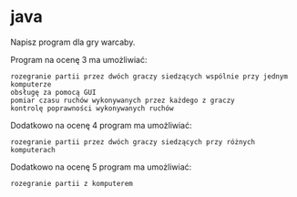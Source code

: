 # java
Napisz program dla gry warcaby.

Program na ocenę 3 ma umożliwiać:

    rozegranie partii przez dwóch graczy siedzących wspólnie przy jednym komputerze
    obsługę za pomocą GUI
    pomiar czasu ruchów wykonywanych przez każdego z graczy
    kontrolę poprawności wykonywanych ruchów

Dodatkowo na ocenę 4 program ma umożliwiać:

    rozegranie partii przez dwóch graczy siedzących przy różnych komputerach

Dodatkowo na ocenę 5 program ma umożliwiać:

    rozegranie partii z komputerem

